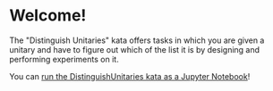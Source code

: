 ﻿# Welcome!

The "Distinguish Unitaries" kata offers tasks in which you are given a unitary and have to figure out which of the list it is by designing and performing experiments on it.

You can [run the DistinguishUnitaries kata as a Jupyter Notebook](https://mybinder.org/v2/gh/Microsoft/QuantumKatas/main?filepath=DistinguishUnitaries%2FDistinguishUnitaries.ipynb)!